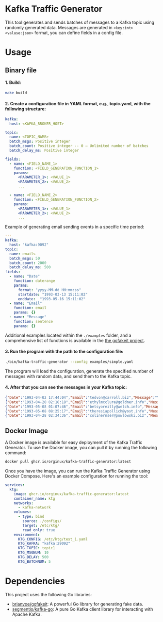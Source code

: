# Kafka Traffic Generator

This tool generates and sends batches of messages to a Kafka topic using randomly generated data.
Messages are generated in `<key:int><valuse:json>` format, you can define fields in a config file.

# Usage
## Binary file
#### 1. Build:
```bash
make build
```

#### 2. Create a configuration file in YAML format, e.g., topic.yaml, with the following structure:
```yaml
kafka:
  host: <KAFKA_BROKER_HOST>

topic:
  name: <TOPIC_NAME>
  batch_msgs: Positive integer
  batch_count: Positive integer -- 0 — Unlimited number of batches
  batch_delay_ms: Positive integer

fields:
  - name: <FIELD_NAME_1>
    function: <FIELD_GENERATION_FUNCTION_1>
    params:
      <PARAMETER_1>: <VALUE_1>
      <PARAMETER_2>: <VALUE_2>
      ...

  - name: <FIELD_NAME_2>
    function: <FIELD_GENERATION_FUNCTION_2>
    params:
      <PARAMETER_1>: <VALUE_1>
      <PARAMETER_2>: <VALUE_2>
      ...
```
Example of generating email sending events in a specific time period:
```yaml
---
kafka:
  host: "kafka:9092"
topic:
  name: emails
  batch_msgs: 50
  batch_count: 2000
  batch_delay_ms: 500
fields:
  - name: "Date"
    function: daterange
    params:
      format: "yyyy-MM-dd HH:mm:ss"
      startdate: "1993-03-13 15:11:02"
      enddate:  "1993-05-16 15:11:02"
  - name: "Email"
    function: email
    params: {}
  - name: "Message"
    function: sentence
    params: {}
```
Additional examples located within the `./examples` folder, and a comprehensive list of functions is available in the [the gofakeit project](https://github.com/brianvoe/gofakeit#functions).

#### 3. Run the program with the path to the configuration file:

```bash
./bin/kafka-traffic-generator --config examples/simple.yaml
```
The program will load the configuration, generate the specified number of messages with random data, and send them to the Kafka topic.

#### 4. After that you can see the messages in your Kafka topic:
```json
{"Date":"1993-04-02 17:44:04","Email":"tedvon@carroll.biz","Message":"You with nobody Gabonese my."}
{"Date":"1993-04-20 02:18:18","Email":"ethylmcclure@goldner.info","Message":"By such where deeply so."}
{"Date":"1993-05-08 01:07:46","Email":"betsyoreilly@welch.info","Message":"Firstly of as board she."}
{"Date":"1993-05-08 08:25:17","Email":"theresiapollich@yost.info","Message":"Whom koala scarcely daily how."}
{"Date":"1993-04-28 02:34:36","Email":"colinernser@powlowski.biz","Message":"Other paint yesterday constantly below."}
```

## Docker Image
A Docker image is available for easy deployment of the Kafka Traffic Generator.
To use the Docker image, you can pull it by running the following command:
```bash
docker pull ghcr.io/orginux/kafka-traffic-generator:latest
```

Once you have the image, you can run the Kafka Traffic Generator using Docker Compose.
Here's an example configuration for running the tool:
```yaml
services:
  ktg:
    image: ghcr.io/orginux/kafka-traffic-generator:latest
    container_name: ktg
    networks:
      - kafka-network
    volumes:
      - type: bind
        source: ./configs/
        target: /etc/ktg/
        read_only: true
    environment:
      KTG_CONFIG: /etc/ktg/test_1.yaml
      KTG_KAFKA: "kafka:29092"
      KTG_TOPIC: topic1
      KTG_MSGNUM: 10
      KTG_DELAY: 500
      KTG_BATCHNUM: 5
```

# Dependencies
This project uses the following Go libraries:
- [brianvoe/gofakeit](https://github.com/brianvoe/gofakeit): A powerful Go library for generating fake data.
- [segmentio/kafka-go](https://github.com/segmentio/kafka-go): A pure Go Kafka client library for interacting with Apache Kafka.
